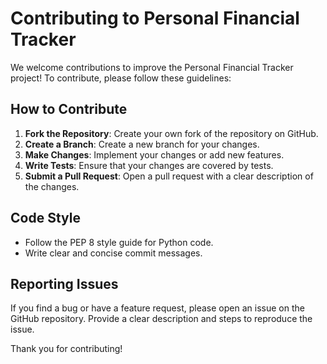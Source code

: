 # Contributing to Personal Financial Tracker

We welcome contributions to improve the Personal Financial Tracker project! To contribute, please follow these guidelines:

## How to Contribute

1. **Fork the Repository**: Create your own fork of the repository on GitHub.
2. **Create a Branch**: Create a new branch for your changes.
3. **Make Changes**: Implement your changes or add new features.
4. **Write Tests**: Ensure that your changes are covered by tests.
5. **Submit a Pull Request**: Open a pull request with a clear description of the changes.

## Code Style

- Follow the PEP 8 style guide for Python code.
- Write clear and concise commit messages.

## Reporting Issues

If you find a bug or have a feature request, please open an issue on the GitHub repository. Provide a clear description and steps to reproduce the issue.

Thank you for contributing!
